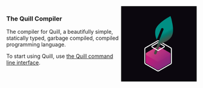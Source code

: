 <img src="./quill.png" height="200px" align="right">

### The Quill Compiler
The compiler for Quill, a beautifully simple, statically typed, garbage compiled, compiled programming language.

To start using Quill, use [the Quill command line interface](https://github.com/quill-project/cli).